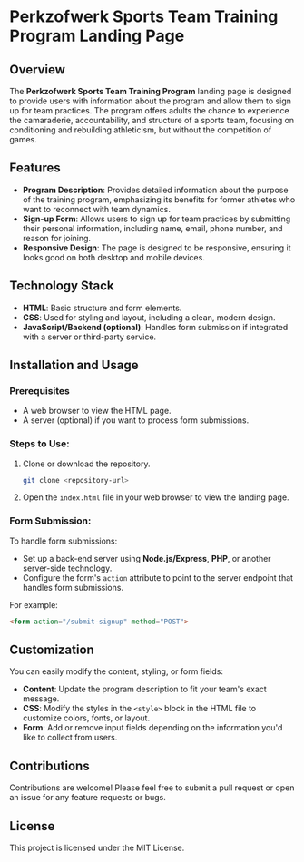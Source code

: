 # Perkzofwerk Sports Team Training Program Landing Page

## Overview
The **Perkzofwerk Sports Team Training Program** landing page is designed to provide users with information about the program and allow them to sign up for team practices. The program offers adults the chance to experience the camaraderie, accountability, and structure of a sports team, focusing on conditioning and rebuilding athleticism, but without the competition of games.

## Features
- **Program Description**: Provides detailed information about the purpose of the training program, emphasizing its benefits for former athletes who want to reconnect with team dynamics.
- **Sign-up Form**: Allows users to sign up for team practices by submitting their personal information, including name, email, phone number, and reason for joining.
- **Responsive Design**: The page is designed to be responsive, ensuring it looks good on both desktop and mobile devices.

## Technology Stack
- **HTML**: Basic structure and form elements.
- **CSS**: Used for styling and layout, including a clean, modern design.
- **JavaScript/Backend (optional)**: Handles form submission if integrated with a server or third-party service.

## Installation and Usage
### Prerequisites
- A web browser to view the HTML page.
- A server (optional) if you want to process form submissions.

### Steps to Use:
1. Clone or download the repository.
   ```bash
   git clone <repository-url>
   ```
2. Open the `index.html` file in your web browser to view the landing page.

### Form Submission:
To handle form submissions:
- Set up a back-end server using **Node.js/Express**, **PHP**, or another server-side technology.
- Configure the form's `action` attribute to point to the server endpoint that handles form submissions.

For example:
```html
<form action="/submit-signup" method="POST">
```

## Customization
You can easily modify the content, styling, or form fields:
- **Content**: Update the program description to fit your team's exact message.
- **CSS**: Modify the styles in the `<style>` block in the HTML file to customize colors, fonts, or layout.
- **Form**: Add or remove input fields depending on the information you'd like to collect from users.

## Contributions
Contributions are welcome! Please feel free to submit a pull request or open an issue for any feature requests or bugs.

## License
This project is licensed under the MIT License.
